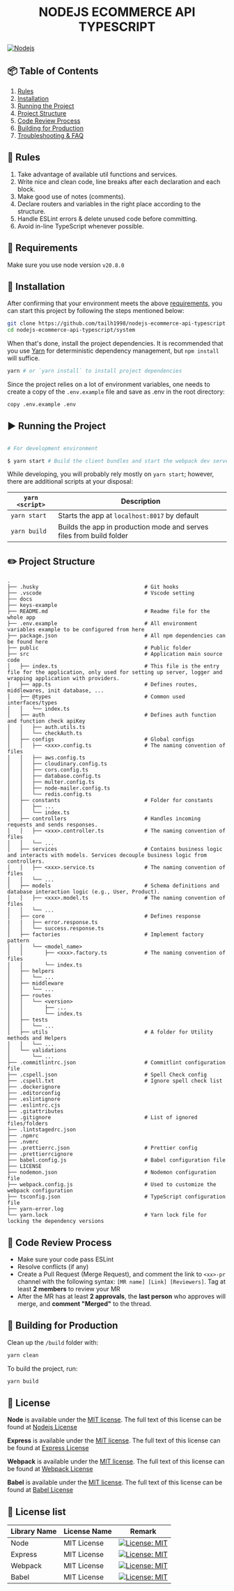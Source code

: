 <h1 align="center">
  NODEJS ECOMMERCE API TYPESCRIPT
</h1>
<h3 align="center"></h3>

[![Nodejs](https://img.shields.io/badge/Node.js-339933?logo=Node.js&logoColor=white)](https://github.com/nodejs)

## 📦 Table of Contents

1.  [Rules](#📜-rules)
2.  [Installation](#-installation)
3.  [Running the Project](#-running-the-project)
4.  [Project Structure](#-project-structure)
5.  [Code Review Process](#-code-review-process)
6.  [Building for Production](#-building-for-production)
7.  [Troubleshooting & FAQ](#-troubleshooting-&-faq)

## 📜 Rules

1. Take advantage of available util functions and services.
2. Write nice and clean code, line breaks after each declaration and each block.
3. Make good use of notes (comments).
4. Declare routers and variables in the right place according to the structure.
5. Handle ESLint errors & delete unused code before committing.
6. Avoid in-line TypeScript whenever possible.

## 💼 Requirements

Make sure you use node version `v20.8.0`

## 💾 Installation

After confirming that your environment meets the above [requirements](#💼-requirements), you can start this project by following the steps mentioned below:

```bash
git clone https://github.com/tailh1998/nodejs-ecommerce-api-typescript.git
cd nodejs-ecommerce-api-typescript/system
```

When that's done, install the project dependencies. It is recommended that you use [Yarn](https://yarnpkg.com/) for deterministic dependency management, but `npm install` will suffice.

```bash
yarn # or `yarn install` to install project dependencies
```

Since the project relies on a lot of environment variables, one needs to create a copy of the `.env.example` file and save as .env in the root directory:

```bash
copy .env.example .env
```

## ▶️ Running the Project

```bash

# For development environment

$ yarn start # Build the client bundles and start the webpack dev server

```

While developing, you will probably rely mostly on `yarn start`; however, there are additional scripts at your disposal:

| `yarn <script>` | Description                                                          |
| --------------- | -------------------------------------------------------------------- |
| `yarn start`    | Starts the app at `localhost:8017` by default                        |
| `yarn build`    | Builds the app in production mode and serves files from build folder |

## ✏️ Project Structure

```
.
├── .husky                                  # Git hooks
├── .vscode                                 # Vscode setting
├── docs                                    
├── keys-example                                    
├── README.md                               # Readme file for the whole app
├── .env.example                            # All environment variables example to be configured from here
├── package.json                            # All npm dependencies can be found here
├── public                                  # Public folder
├── src                                     # Application main source code
│   ├── index.ts                            # This file is the entry file for the application, only used for setting up server, logger and wrapping application with providers.
│   ├── app.ts                              # Defines routes, middlewares, init database, ...
│   ├── @types                              # Common used interfaces/types
│   │   └── index.ts
│   ├── auth                                # Defines auth function and function check apiKey
│   │   ├── auth.utils.ts 
│   │   └── checkAuth.ts
│   ├── configs                             # Global configs
│   │   ├── <xxx>.config.ts                 # The naming convention of files
│   │   ├── aws.config.ts                 
│   │   ├── cloudinary.config.ts          
│   │   ├── cors.config.ts                
│   │   ├── database.config.ts            
│   │   ├── multer.config.ts              
│   │   ├── node-mailer.config.ts         
│   │   └── redis.config.ts               
│   ├── constants                           # Folder for constants
│   │   ├── ...
│   │   └── index.ts
│   ├── controllers                         # Handles incoming requests and sends responses.
│   │   ├── <xxx>.controller.ts             # The naming convention of files
│   │   └── ...
│   ├── services                            # Contains business logic and interacts with models. Services decouple business logic from controllers.
│   │   ├── <xxx>.service.ts                # The naming convention of files
│   │   └── ...
│   ├── models                              # Schema definitions and database interaction logic (e.g., User, Product).
│   │   ├── <xxx>.model.ts                  # The naming convention of files
│   │   └── ...                            
│   ├── core                                # Defines response
|   |   ├── error.response.ts
│   │   └── success.response.ts
│   ├── factories                           # Implement factory pattern
│   │   └── <model_name>
│   │       ├── <xxx>.factory.ts            # The naming convention of files
│   │       └── index.ts
│   ├── helpers
│   │   └── ...
│   ├── middleware
│   │   └── ...
│   ├── routes
│   │   └── <version>
│   │       ├── ...            
│   │       └── index.ts
│   ├── tests
│   │   └── ...
│   ├── utils                               # A folder for Utility methods and Helpers
│   │   └── ...
│   └── validations                         
│       └── ...
├── .commitlintrc.json                      # Commitlint configuration file
├── .cspell.json                            # Spell Check config
├── .cspell.txt                             # Ignore spell check list
├── .dockerignore                           
├── .editorconfig                           
├── .eslintignore                           
├── .eslintrc.cjs                           
├── .gitattributes                           
├── .gitignore                              # List of ignored files/folders
├── .lintstagedrc.json                           
├── .npmrc                           
├── .nvmrc                           
├── .prettierrc.json                        # Prettier config
├── .prettierrcignore                      
├── babel.config.js                         # Babel configuration file
├── LICENSE                      
├── nodemon.json                            # Nodemon configuration file
├── webpack.config.js                       # Used to customize the webpack configuration
├── tsconfig.json                           # TypeScript configuration file
├── yarn-error.log
└── yarn.lock                               # Yarn lock file for locking the dependency versions
```

## 🐞 Code Review Process

- Make sure your code pass ESLint
- Resolve conflicts (if any)
- Create a Pull Request (Merge Request), and comment the link to `<xx>-pr` channel with the following syntax: `[MR name] [Link] [Reviewers]`. Tag at least **2 members** to review your MR
- After the MR has at least **2 approvals**, the **last person** who approves will merge, and **comment "Merged"** to the thread.

## 🚚 Building for Production

Clean up the `/build` folder with:

```bash
yarn clean
```

To build the project, run:

```bash
yarn build
```

## 📃 License

**Node** is available under the [MIT license](https://opensource.org/licenses/MIT). The full text of this license can be found at [Nodejs License](https://github.com/nodejs/node/blob/main/LICENSE)

**Express** is available under the [MIT license](https://opensource.org/licenses/MIT). The full text of this license can be found at [Express License](https://github.com/expressjs/express/blob/master/LICENSE)

**Webpack** is available under the [MIT license](https://opensource.org/licenses/MIT). The full text of this license can be found at [Webpack License](https://github.com/webpack/webpack/blob/main/LICENSE)

**Babel** is available under the [MIT license](https://opensource.org/licenses/MIT). The full text of this license can be found at [Babel License](https://github.com/babel/babel/blob/main/LICENSE)

## 📃 License list

| Library Name      | License Name  | Remark        |
| -------------     | ------------- | --------      |
| Node              |  MIT License  |  [![License: MIT](https://img.shields.io/badge/License-MIT-yellow.svg)](https://opensource.org/licenses/MIT)   |
| Express           |  MIT License  |  [![License: MIT](https://img.shields.io/badge/License-MIT-yellow.svg)](https://opensource.org/licenses/MIT)   |
| Webpack           |  MIT License  |  [![License: MIT](https://img.shields.io/badge/License-MIT-yellow.svg)](https://opensource.org/licenses/MIT)   |
| Babel             |  MIT License  |  [![License: MIT](https://img.shields.io/badge/License-MIT-yellow.svg)](https://opensource.org/licenses/MIT)   |
